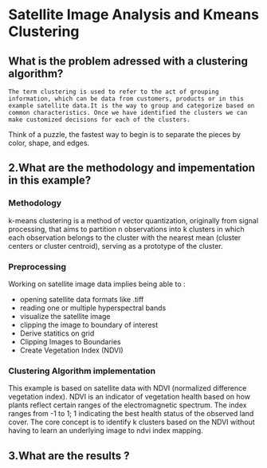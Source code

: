 # Satellite Image Analysis and Kmeans Clustering 

## What is the problem adressed with a clustering algorithm?

    The term clustering is used to refer to the act of grouping information, which can be data from customers, products or in this example satellite data.It is the way to group and categorize based on common characteristics. Once we have identified the clusters we can make customized decisions for each of the clusters. 
Think of a puzzle, the fastest way to begin is to separate the pieces by color, shape, and edges.

## 2.What are the methodology and impementation in this example?

### Methodology 
   k-means clustering is a method of vector quantization, originally from signal processing, that aims to partition n observations into k clusters in which each observation belongs to the cluster with the nearest mean (cluster centers or cluster centroid), serving as a prototype of the cluster.

 
### Preprocessing 
   Working on satellite image data implies being able to :
   * opening satellite data formats like .tiff
   * reading one or multiple hyperspectral bands
   * visualize the satellite image
   * clipping the image to boundary of interest
   * Derive statitics on grid 
   * Clipping Images to Boundaries
   * Create Vegetation Index (NDVI)
   

### Clustering Algorithm implementation
  
  This example is based on satellite data with NDVI (normalized difference vegetation index). NDVI is an indicator of vegetation health based on how plants reflect certain ranges of the electromagnetic spectrum. The index ranges from -1 to 1; 1 indicating the best health status of the observed land cover.
  The core concept is to identify k clusters based on the NDVI without having to learn an underlying image to ndvi index mapping. 
  
## 3.What are the results ?


<!---
### 1. Open satellite imagery in Python 
### 2. Read Satellite Image bands
### 3. Visualize Images
Visualising Band 3 (For code please refer to the attached jpynb):
![2021-07-19_17h50_15](https://user-images.githubusercontent.com/62526508/126189294-8653949d-36fa-4971-90f2-5cc7c93146f6.png)

### 4. Numpy Array Manipulations
### 5. Clipping Images to Boundaries
### 6: Create Vegetation Index (NDVI)
### 7: Derive statitics 
### 8: Clustering with KMeans algorithm
The clustering model generates the following map (For code please refer to the attached jpynb):
![2021-07-19_17h45_56](https://user-images.githubusercontent.com/62526508/126188673-4e16ec3a-1303-4b12-b3ba-30192c9081f1.png)
*/


-->
